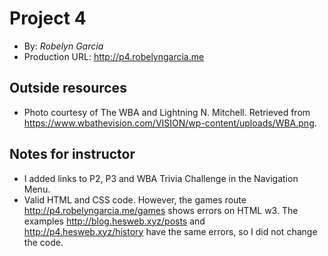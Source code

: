 # Project 4
+ By: *Robelyn Garcia*
+ Production URL: <http://p4.robelyngarcia.me>

## Outside resources
+ Photo courtesy of The WBA and Lightning N. Mitchell. Retrieved from <https://www.wbathevision.com/VISION/wp-content/uploads/WBA.png>. 

## Notes for instructor
+ I added links to P2, P3 and WBA Trivia Challenge in the Navigation Menu.
+ Valid HTML and CSS code.  However, the games route <http://p4.robelyngarcia.me/games> shows errors on HTML w3.  The examples <http://blog.hesweb.xyz/posts> and <http://p4.hesweb.xyz/history> have the same errors, so I did not change the code.